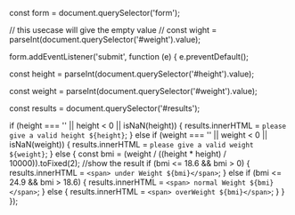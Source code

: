 const form = document.querySelector('form');

// this usecase  will give the empty value
// const wight = parseInt(document.querySelector('#weight').value);

form.addEventListener('submit', function (e) {
  e.preventDefault();

  const height = parseInt(document.querySelector('#height').value);

  const weight = parseInt(document.querySelector('#weight').value);

  const results = document.querySelector('#results');

  if (height === '' || height < 0 || isNaN(height)) {
    results.innerHTML = `please give a valid height ${height}`;
  } else if (weight === '' || weight < 0 || isNaN(weight)) {
    results.innerHTML = `please give a valid weight ${weight}`;
  } else {
    const bmi = (weight / ((height * height) / 10000)).toFixed(2);
    //show the result
    if (bmi <= 18.6 && bmi > 0) {
      results.innerHTML = `<span> under Weight ${bmi}</span>`;
    } else if (bmi <= 24.9 && bmi > 18.6) {
      results.innerHTML = `<span> normal Weight ${bmi}</span>`;
    } else {
      results.innerHTML = `<span> overWeight ${bmi}</span>`;
    }
  }
});
